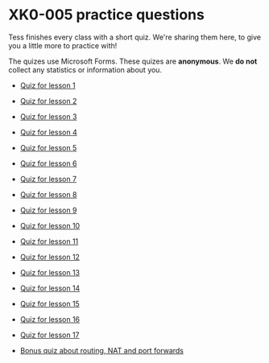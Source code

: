 # XK0-005 practice questions

Tess finishes every class with a short quiz. We're sharing them here, to give you a little more to practice with!

The quizes use Microsoft Forms. These quizes are **anonymous**. We **do not** collect any statistics or information about you.

* [Quiz for lesson 1](https://forms.office.com/Pages/ResponsePage.aspx?id=4KzegEZ3LUmWRur8dH4SDzSKcBla8tJCm5Xudre2PKdURElUUTMzVEJSODRFQVc0NTgxSTlaN1dTUy4u)
* [Quiz for lesson 2](https://forms.office.com/Pages/ResponsePage.aspx?id=4KzegEZ3LUmWRur8dH4SDzSKcBla8tJCm5Xudre2PKdUQk5OUklIVUowOElLUzFHNVNQOVY5VVNNNC4u)
* [Quiz for lesson 3](https://forms.office.com/Pages/ResponsePage.aspx?id=4KzegEZ3LUmWRur8dH4SDzSKcBla8tJCm5Xudre2PKdUOFBLQkQ0NTVOMkc2VkxTTDk1Wkc0UDY4Vi4u)
* [Quiz for lesson 4](https://forms.office.com/Pages/ResponsePage.aspx?id=4KzegEZ3LUmWRur8dH4SDzSKcBla8tJCm5Xudre2PKdUNDdBTUYyRUtWVVYxRFdOUkJGQVpNQTAyMi4u)
* [Quiz for lesson 5](https://forms.office.com/Pages/ResponsePage.aspx?id=4KzegEZ3LUmWRur8dH4SDzSKcBla8tJCm5Xudre2PKdUOFg3VlhZTkVUSjM1SUM0SlpQRE0wTDI3Vy4u)
* [Quiz for lesson 6](https://forms.office.com/Pages/ResponsePage.aspx?id=4KzegEZ3LUmWRur8dH4SDzSKcBla8tJCm5Xudre2PKdURFNaQTlTTDVSRzhXNzM1Tko5QUFMMlo2Si4u)
* [Quiz for lesson 7](https://forms.office.com/Pages/ResponsePage.aspx?id=4KzegEZ3LUmWRur8dH4SDzSKcBla8tJCm5Xudre2PKdUQkhISUZFMVZZMkZKS0ZYWFZIOFQwNDBaTS4u)
* [Quiz for lesson 8](https://forms.office.com/Pages/ResponsePage.aspx?id=4KzegEZ3LUmWRur8dH4SDzSKcBla8tJCm5Xudre2PKdUMVVTR1NZMVFLWlRPNEJLOExFODc3Tzg0Vy4u)
* [Quiz for lesson 9](https://forms.office.com/Pages/ResponsePage.aspx?id=4KzegEZ3LUmWRur8dH4SDzSKcBla8tJCm5Xudre2PKdUOVhPQU02OFZXTlM3VUdKTUVJNVRBOUY3WS4u)
* [Quiz for lesson 10](https://forms.office.com/Pages/ResponsePage.aspx?id=4KzegEZ3LUmWRur8dH4SDzSKcBla8tJCm5Xudre2PKdUNkU5SEIyQklBSlVYUURDSzRLNjJVSFpYWC4u)
* [Quiz for lesson 11](https://forms.office.com/Pages/ResponsePage.aspx?id=4KzegEZ3LUmWRur8dH4SDzSKcBla8tJCm5Xudre2PKdUOU4wN1JEUjhPVE1OVFZEMElaQjVSSUpHUi4u)
* [Quiz for lesson 12](https://forms.office.com/Pages/ResponsePage.aspx?id=4KzegEZ3LUmWRur8dH4SDzSKcBla8tJCm5Xudre2PKdUOU5QVTBNSDlZOVRLQ0pTUEZIQTlTNVE5TS4u)
* [Quiz for lesson 13](https://forms.office.com/Pages/ResponsePage.aspx?id=4KzegEZ3LUmWRur8dH4SDzSKcBla8tJCm5Xudre2PKdUOVJWVEpPRENTRU5EUUxTTTBUT1Q5SDBHUi4u)
* [Quiz for lesson 14](https://forms.office.com/Pages/ResponsePage.aspx?id=4KzegEZ3LUmWRur8dH4SDzSKcBla8tJCm5Xudre2PKdUQlJWMEdFS0ZRVkFLSklTUDRDSjlZNERYRS4u)
* [Quiz for lesson 15](https://forms.office.com/Pages/ResponsePage.aspx?id=4KzegEZ3LUmWRur8dH4SDzSKcBla8tJCm5Xudre2PKdURTBFQkZTR1lPUDNTNTNRUFhRUTJKNjhaSy4u)
* [Quiz for lesson 16](https://forms.office.com/Pages/ResponsePage.aspx?id=4KzegEZ3LUmWRur8dH4SDzSKcBla8tJCm5Xudre2PKdUNzg0MkRXOEVGU0czT1NYVkhZWTRXWFNYWS4u)
* [Quiz for lesson 17](https://forms.office.com/Pages/ResponsePage.aspx?id=4KzegEZ3LUmWRur8dH4SDzSKcBla8tJCm5Xudre2PKdUQVZLSllSUUVNWlU3TEdFWko2WDFLMFFCWS4u)

* [Bonus quiz about routing, NAT and port forwards](https://forms.office.com/Pages/ResponsePage.aspx?id=4KzegEZ3LUmWRur8dH4SDzSKcBla8tJCm5Xudre2PKdUNkdLOUlLWVQxUVhZUVdFSlgxOUtCNTNIUC4u)
